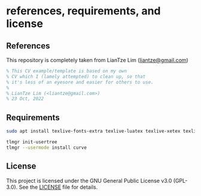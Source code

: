 # references, requirements, and license

## References

This repository is completely taken from LianTze Lim (<liantze@gmail.com>)

```tex
% This CV example/template is based on my own
% CV which I (lamely attempted) to clean up, so that
% it's less of an eyesore and easier for others to use.
%
% LianTze Lim (<liantze@gmail.com>)
% 23 Oct, 2022
```

## Requirements

```sh
sudo apt install texlive-fonts-extra texlive-luatex texlive-xetex texlive-bibtex-extra

tlmgr init-usertree
tlmgr --usermode install curve
```

## License

This project is licensed under the GNU General Public License v3.0 (GPL-3.0).
See the [LICENSE](LICENSE) file for details.
